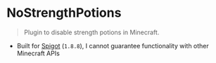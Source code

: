 # NoStrengthPotions

> Plugin to disable strength potions in Minecraft.

- Built for [Spigot](https://www.spigotmc.org/) (`1.8.8`), I cannot guarantee functionality with other Minecraft APIs
